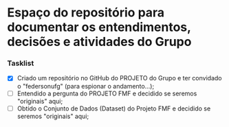# Espaço do repositório para documentar os entendimentos, decisões e atividades do Grupo

### Tasklist
- [X] Criado um repositório no GitHub do PROJETO do Grupo e ter convidado o "federsonufg" (para espionar o andamento...);
- [ ] Entendido a pergunta do PROJETO FMF e decidido se seremos "originais" aqui;
- [ ] Obtido o Conjunto de Dados (Dataset) do Projeto FMF e decidido se seremos "originais" aqui;
